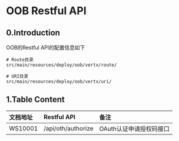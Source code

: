 # OOB Restful API

## 0.Introduction

OOB的Restful API的配置信息如下

```
# Route目录
src/main/resources/deploy/oob/vertx/route/

# URI目录
src/main/resources/deploy/oob/vertx/uri/
```

## 1.Table Content

| 文档地址 | Restful API | 备注 |
| :--- | :--- | :--- |
| WS10001 | /api/oth/authorize | OAuth认证申请授权码接口 |



